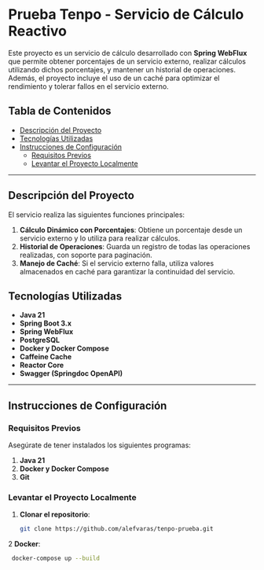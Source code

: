 # Prueba Tenpo - Servicio de Cálculo Reactivo

Este proyecto es un servicio de cálculo desarrollado con **Spring WebFlux** que permite obtener porcentajes de un servicio externo, realizar cálculos utilizando dichos porcentajes, y mantener un historial de operaciones. Además, el proyecto incluye el uso de un caché para optimizar el rendimiento y tolerar fallos en el servicio externo.

## Tabla de Contenidos
- [Descripción del Proyecto](#descripción-del-proyecto)
- [Tecnologías Utilizadas](#tecnologías-utilizadas)
- [Instrucciones de Configuración](#instrucciones-de-configuración)
    - [Requisitos Previos](#requisitos-previos)
    - [Levantar el Proyecto Localmente](#levantar-el-proyecto-localmente)


---

## Descripción del Proyecto

El servicio realiza las siguientes funciones principales:
1. **Cálculo Dinámico con Porcentajes**: Obtiene un porcentaje desde un servicio externo y lo utiliza para realizar cálculos.
2. **Historial de Operaciones**: Guarda un registro de todas las operaciones realizadas, con soporte para paginación.
3. **Manejo de Caché**: Si el servicio externo falla, utiliza valores almacenados en caché para garantizar la continuidad del servicio.

## Tecnologías Utilizadas

- **Java 21**
- **Spring Boot 3.x**
- **Spring WebFlux**
- **PostgreSQL**
- **Docker y Docker Compose**
- **Caffeine Cache**
- **Reactor Core**
- **Swagger (Springdoc OpenAPI)**

---

## Instrucciones de Configuración

### Requisitos Previos

Asegúrate de tener instalados los siguientes programas:

1. **Java 21**
2. **Docker y Docker Compose**
3. **Git**

### Levantar el Proyecto Localmente

1. **Clonar el repositorio**:
   ```bash
   git clone https://github.com/alefvaras/tenpo-prueba.git


2 **Docker**:
   ```bash
    docker-compose up --build

